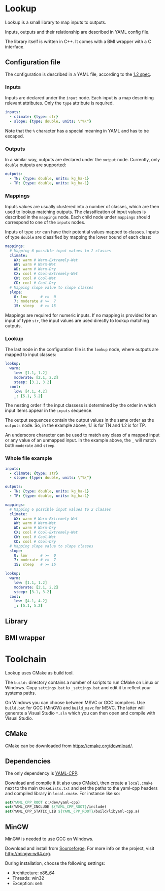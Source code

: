 # Lookup

Lookup is a small library to map inputs to outputs.

Inputs, outputs and their relationship are described in YAML config file.

The library itself is written in C++. It comes with a BMI wrapper with a C interface.

## Configuration file

The configuration is described in a YAML file, according to the [1.2 spec](https://yaml.org/spec/1.2/spec.html).

### Inputs

Inputs are declared under the `input` node. Each input is a map describing relevant attributes. Only the `type` attribute is required.

```yaml
inputs:
  - climate: {type: str}
  - slope: {type: double, units: \"%\"}
```

Note that the `%` character has a special meaning in YAML and has to be escaped.

### Outputs

In a similar way, outputs are declared under the `output` node. Currently, only `double` outputs are supported:

```yaml
outputs:
  - TN: {type: double, units: kg_ha-1}
  - TP: {type: double, units: kg_ha-1}
```

### Mappings

Inputs values are usually clustered into a number of classes, which are then used to lookup matching outputs. The classification of input values is described in the `mappings` node. Each child node under `mappings` should correspond to one of the `inputs` nodes.

Inputs of type `str` can have their potential values mapped to classes. Inputs of type `double` are classified by mapping the lower bound of each class:

```yaml
mappings:
  # Mapping 6 possible input values to 2 classes
  climate:
    WX: warm # Warm-Extremely-Wet
    WW: warm # Warm-Wet
    WD: warm # Warm-Dry
    CX: cool # Cool-Extremely-Wet
    CW: cool # Cool-Wet
    CD: cool # Cool-Dry
  # Mapping slope value to slope classes
  slope:
  	0: low      # >=  0
    7: moderate # >=  7
    15: steep   # >= 15
```

Mappings are required for numeric inputs. If no mapping is provided for an input of type `str`, the input values are used directly to lookup matching outputs.

### Lookup

The last node in the configuration file is the `lookup` node, where outputs are mapped to input classes:

```yaml
lookup:
  warm:
    low: [1.1, 1.2]
    moderate: [2.1, 2.2]
    steep: [3.1, 3.2]
  cool:
    low: [4.1, 4.2]
    _: [5.1, 5.2]
```
The nesting order if the input classess is determined by the order in which input items appear in the `inputs` sequence.

The output sequences contain the output values in the same order as the `outputs` node. So, in the example above, 1.1 is for TN and 1.2 is for TP.

An underscore character can be used to match any class of a mapped input or any value of an unmapped input. In the example above, the `_` will match both `moderate` and `steep`.


### Whole file example

```yaml
inputs:
  - climate: {type: str}
  - slope: {type: double, units: \"%\"}

outputs:
  - TN: {type: double, units: kg_ha-1}
  - TP: {type: double, units: kg_ha-1}

mappings:
  # Mapping 6 possible input values to 2 classes
  climate:
    WX: warm # Warm-Extremely-Wet
    WW: warm # Warm-Wet
    WD: warm # Warm-Dry
    CX: cool # Cool-Extremely-Wet
    CW: cool # Cool-Wet
    CD: cool # Cool-Dry
  # Mapping slope value to slope classes
  slope:
  	0: low      # >=  0
    7: moderate # >=  7
    15: steep   # >= 15

lookup:
  warm:
    low: [1.1, 1.2]
    moderate: [2.1, 2.2]
    steep: [3.1, 3.2]
  cool:
    low: [4.1, 4.2]
    _: [5.1, 5.2]
```



## Library



## BMI wrapper



# Toolchain

Lookup uses CMake as build tool.

The `builds` directory contains a number of scripts to run CMake on Linux or Windows. Copy `settings.bat` to `_settings.bat` and edit it to reflect your systems paths.

On Windows you can choose between MSVC or GCC compilers. Use `build.bat` for GCC (MinGW) and `build_msvc` for MSVC. The latter will generate a Visual Studio `*.sln` which you can then open and compile with Visual Studio.

## CMake

CMake can be downloaded from https://cmake.org/download/.

## Dependencies

The only dependency is [YAML-CPP](https://github.com/jbeder/yaml-cpp).

Download and compile it (it also uses CMake), then create a `local.cmake` next to the main `CMakeLists.txt` and set the paths to the yaml-cpp headers and compiled library in `local.cmake`. For instance like so:

```cmake
set(YAML_CPP_ROOT c:/dev/yaml-cpp)
set(YAML_CPP_INCLUDE ${YAML_CPP_ROOT}/include)
set(YAML_CPP_STATIC_LIB ${YAML_CPP_ROOT}/build/libyaml-cpp.a)
```


## MinGW

MinGW is needed to use GCC on Windows.

Download and install from [Sourceforge](https://sourceforge.net/projects/mingw-w64/files/Toolchains%20targetting%20Win32/Personal%20Builds/mingw-builds/installer/mingw-w64-install.exe/download). For more info on the project, visit http://mingw-w64.org.

During installation, choose the following settings:

- Architecture: x86_64
- Threads: win32
- Exception: seh

